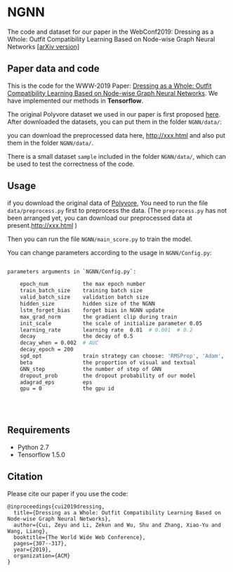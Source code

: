 # NGNN
The code and dataset for our paper in the WebConf2019: Dressing as a Whole: Outfit Compatibility Learning Based on Node-wise Graph Neural Networks [[arXiv version]](https://arxiv.org/abs/1902.08009)

## Paper data and code

This is the code for the WWW-2019 Paper: [Dressing as a Whole: Outfit Compatibility Learning Based on Node-wise Graph Neural Networks](https://arxiv.org/abs/1902.08009). We have implemented our methods in **Tensorflow**.

The original Polyvore dataset we used in our paper is first proposed [here](https://github.com/xthan/polyvore-dataset). After downloaded the datasets, you can put them in the folder `NGNN/data/`:

you can download the preprocessed data here, <http://xxx.html>  and also put them in the folder `NGNN/data/`.

There is a small dataset `sample` included in the folder `NGNN/data/`, which can be used to test the correctness of the code.


## Usage
if you download the original data of [Polyvore](https://github.com/xthan/polyvore-dataset), 
You need to run the file  `data/preprocess.py` first to preprocess the data. (The `preprocess.py` has not been arranged yet, you can download our preprocessed data at present.<http://xxx.html> )


Then you can run the file `NGNN/main_score.py` to train the model.

You can change parameters according to the usage in `NGNN/Config.py`:

```bash

parameters arguments in `NGNN/Config.py`:

    epoch_num           the max epoch number
    train_batch_size    training batch size
    valid_batch_size    validation batch size
    hidden_size         hidden size of the NGNN
    lstm_forget_bias    forget bias in NGNN update
    max_grad_norm       the gradient clip during train
    init_scale          the scale of initialize parameter 0.05
    learning_rate       learning rate  0.01  # 0.001  # 0.2
    decay               the decay of 0.5
    decay_when = 0.002  # AUC
    decay_epoch = 200
    sgd_opt             train strategy can choose: 'RMSProp', 'Adam', 'Momentum', 'RMSProp', 'Adadelta'
    beta                the proportion of visual and textual  
    GNN_step            the number of step of GNN
    dropout_prob        the dropout probability of our model
    adagrad_eps         eps
    gpu = 0             the gpu id
                        
                        
                        
```

## Requirements

- Python 2.7
- Tensorflow 1.5.0

## Citation

Please cite our paper if you use the code:

```
@inproceedings{cui2019dressing,
  title={Dressing as a Whole: Outfit Compatibility Learning Based on Node-wise Graph Neural Networks},
  author={Cui, Zeyu and Li, Zekun and Wu, Shu and Zhang, Xiao-Yu and Wang, Liang},
  booktitle={The World Wide Web Conference},
  pages={307--317},
  year={2019},
  organization={ACM}
}
```

